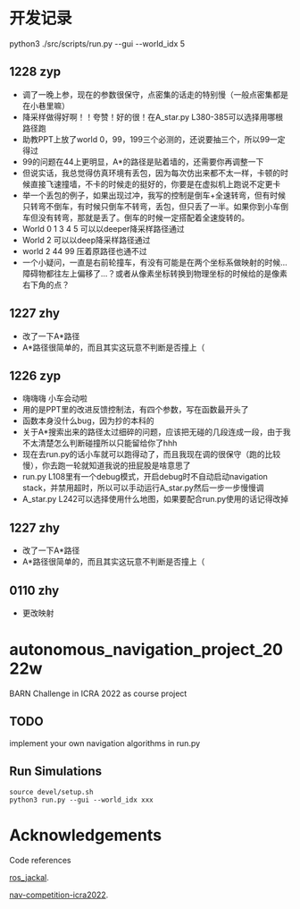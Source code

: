 # 开发记录

python3 ./src/scripts/run.py --gui --world_idx 5

## 1228 zyp
+ 调了一晚上参，现在的参数很保守，点密集的话走的特别慢（一般点密集都是在小巷里嘛）
+ 降采样做得好啊！！夸赞！好的很！在A_star.py L380-385可以选择用哪根路径跑
+ 助教PPT上放了world 0，99，199三个必测的，还说要抽三个，所以99一定得过
+ 99的问题在44上更明显，A*的路径是贴着墙的，还需要你再调整一下
+ 但说实话，我总觉得仿真环境有丢包，因为每次仿出来都不太一样，卡顿的时候直接飞速撞墙，不卡的时候走的挺好的，你要是在虚拟机上跑说不定更卡
+ 举一个丢包的例子，如果出现过冲，我写的控制是倒车+全速转弯，但有时候只转弯不倒车，有时候只倒车不转弯，丢包，但只丢了一半。如果你到小车倒车但没有转弯，那就是丢了。倒车的时候一定搭配着全速旋转的。
+ World 0 1 3 4 5 可以以deeper降采样路径通过
+ World 2 可以以deep降采样路径通过
+ world 2 44 99 压着原路径也通不过
+ 一个小疑问，一直是右前轮撞车，有没有可能是在两个坐标系做映射的时候...障碍物都往左上偏移了...？或者从像素坐标转换到物理坐标的时候给的是像素右下角的点？




## 1227 zhy
+ 改了一下A*路径
+ A*路径很简单的，而且其实这玩意不判断是否撞上（

## 1226  zyp
+ 嗨嗨嗨  小车会动啦
+ 用的是PPT里的改进反馈控制法，有四个参数，写在函数最开头了
+ 函数本身没什么bug，因为抄的本科的
+ 关于A*搜索出来的路径太过细碎的问题，应该把无碰的几段连成一段，由于我不太清楚怎么判断碰撞所以只能留给你了hhh
+ 现在去run.py的话小车就可以跑得动了，而且我现在调的很保守（跑的比较慢），你去跑一轮就知道我说的扭屁股是啥意思了
+ run.py L108里有一个debug模式，开启debug时不自动启动navigation stack，并禁用超时，所以可以手动运行A_star.py然后一步一步慢慢调
+ A_star.py L242可以选择使用什么地图，如果要配合run.py使用的话记得改掉

## 1227 zhy
+ 改了一下A*路径
+ A*路径很简单的，而且其实这玩意不判断是否撞上（

## 0110 zhy
+ 更改映射
# autonomous_navigation_project_2022w

BARN Challenge in ICRA 2022 as course project

## TODO

implement your own navigation algorithms in run.py

## Run Simulations

```
source devel/setup.sh
python3 run.py --gui --world_idx xxx
```

# Acknowledgements

Code references

[ros_jackal](https://github.com/Daffan/ros_jackal).

[nav-competition-icra2022](https://github.com/Daffan/nav-competition-icra2022).
